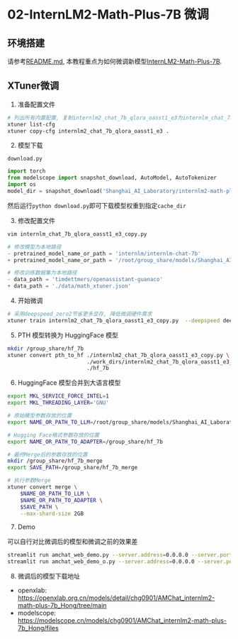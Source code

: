 # 02-InternLM2-Math-Plus-7B 微调

## 环境搭建

请参考[README.md](../README.md), 本教程重点为如何微调新模型[InternLM2-Math-Plus-7B](https://modelscope.cn/models/Shanghai_AI_Laboratory/internlm2-math-plus-7b).

## XTuner微调

1. 准备配置文件

```bash
# 列出所有内置配置, 复制internlm2_chat_7b_qlora_oasst1_e3为internlm_chat_7b_qlora_oasst1_e3_copy.py
xtuner list-cfg
xtuner copy-cfg internlm2_chat_7b_qlora_oasst1_e3 .
```

2. 模型下载

`download.py`

```python
import torch
from modelscope import snapshot_download, AutoModel, AutoTokenizer
import os
model_dir = snapshot_download('Shanghai_AI_Laboratory/internlm2-math-plus-7b', cache_dir='/group_share/models')
```

然后运行`python download.py`即可下载模型权重到指定`cache_dir`


3. 修改配置文件

```bash
vim internlm_chat_7b_qlora_oasst1_e3_copy.py
```

```python
# 修改模型为本地路径
- pretrained_model_name_or_path = 'internlm/internlm-chat-7b'
+ pretrained_model_name_or_path = '/root/group_share/models/Shanghai_AI_Laboratory/internlm2-math-plus-7b'

# 修改训练数据集为本地路径
- data_path = 'timdettmers/openassistant-guanaco'
+ data_path = './data/math_xtuner.json'
```

4. 开始微调

```bash
# 采用deepspeed_zero2节省更多显存, 降低微调硬件需求
xtuner train internlm2_chat_7b_qlora_oasst1_e3_copy.py  --deepspeed deepspeed_zero2
```

5. PTH 模型转换为 HuggingFace 模型


```bash
mkdir /group_share/hf_7b
xtuner convert pth_to_hf ./internlm2_chat_7b_qlora_oasst1_e3_copy.py \
                         ./work_dirs/internlm2_chat_7b_qlora_oasst1_e3_copy/epoch_3.pth \
                         ./hf_7b
```

6. HuggingFace 模型合并到大语言模型
```bash
export MKL_SERVICE_FORCE_INTEL=1
export MKL_THREADING_LAYER='GNU'

# 原始模型参数存放的位置
export NAME_OR_PATH_TO_LLM=/root/group_share/models/Shanghai_AI_Laboratory/internlm2-math-plus-7b

# Hugging Face格式参数存放的位置
export NAME_OR_PATH_TO_ADAPTER=/group_share/hf_7b

# 最终Merge后的参数存放的位置
mkdir /group_share/hf_7b_merge
export SAVE_PATH=/group_share/hf_7b_merge

# 执行参数Merge
xtuner convert merge \
    $NAME_OR_PATH_TO_LLM \
    $NAME_OR_PATH_TO_ADAPTER \
    $SAVE_PATH \
    --max-shard-size 2GB
```

7. Demo

可以自行对比微调后的模型和微调之前的效果差

```bash
streamlit run amchat_web_demo.py --server.address=0.0.0.0 --server.port 7860
streamlit run amchat_web_demo_o.py --server.address=0.0.0.0 --server.port 7861
```

8. 微调后的模型下载地址
- openxlab: https://openxlab.org.cn/models/detail/chg0901/AMChat_internlm2-math-plus-7b_Hong/tree/main
- modelscope: https://modelscope.cn/models/chg0901/AMChat_internlm2-math-plus-7b_Hong/files
